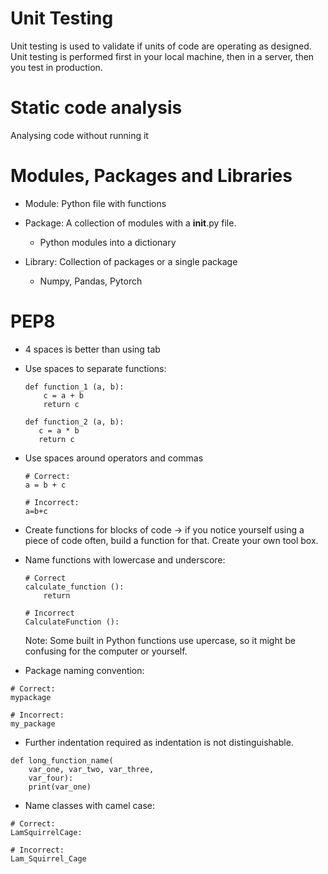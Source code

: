 # Unit Testing
Unit testing is used to validate if units of code are operating as designed. 
Unit testing is performed first in your local machine, then in a server, then you test in production. 

# Static code analysis
Analysing code without running it

# Modules, Packages and Libraries 
- Module: Python file with functions

-  Package: A collection of modules with a __init__.py file.
    - Python modules into a dictionary

- Library: Collection of packages or a single package
    - Numpy, Pandas, Pytorch


# PEP8
- 4 spaces is better than using tab

- Use spaces to separate functions:
  
     ``` 
     def function_1 (a, b):
         c = a + b
         return c 

    def function_2 (a, b):
        c = a * b 
        return c
     ```
- Use spaces around operators and commas

    ```
    # Correct:
    a = b + c

    # Incorrect:
    a=b+c
    ```
- Create functions for blocks of code -> if you notice yourself using a piece of code often, build a function for that. Create your own tool box.

- Name functions with lowercase and underscore:
    ```
    # Correct
    calculate_function ():
        return

    # Incorrect
    CalculateFunction ():
    ```
  Note: Some built in Python functions use upercase, so it might be confusing for the computer or yourself.

- Package naming convention:
  
```
# Correct:
mypackage

# Incorrect:
my_package

```
- Further indentation required as indentation is not distinguishable.

```
def long_function_name(
    var_one, var_two, var_three,
    var_four):
    print(var_one)
```

- Name classes with camel case:

```
# Correct:
LamSquirrelCage:

# Incorrect:
Lam_Squirrel_Cage
```

